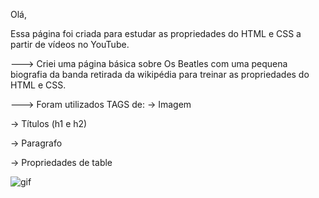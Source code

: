 Olá, 

Essa página foi criada para estudar as propriedades do HTML e CSS a partir de vídeos no YouTube. 

---> Criei uma página básica sobre Os Beatles com uma pequena biografia da banda retirada da wikipédia para treinar as propriedades do HTML e CSS.

---> Foram utilizados TAGS de:
-> Imagem

-> Títulos (h1 e h2)

-> Paragrafo

-> Propriedades de table 


![gif](https://user-images.githubusercontent.com/74380091/149206688-ec87c64c-510d-4839-bc85-efb94485529f.gif)


